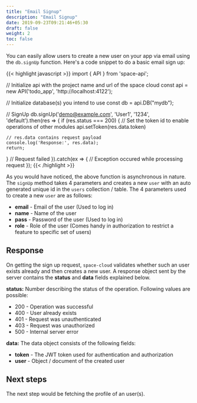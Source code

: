 ```yaml
---
title: "Email Signup"
description: "Email Signup"
date: 2019-09-23T09:21:46+05:30
draft: false
weight: 2
toc: false
---
```


You can easily allow users to create a new user on your app via email using the `db.signUp` function. Here's a code snippet to do a basic email sign up:

{{< highlight javascript >}}
import { API } from 'space-api';

// Initialize api with the project name and url of the space cloud
const api = new API('todo_app', 'http://localhost:4122');

// Initialize database(s) you intend to use
const db = api.DB("mydb");

// SignUp
db.signUp('demo@example.com', 'User1', '1234', 'default').then(res => {
  if (res.status === 200) {
    // Set the token id to enable operations of other modules
    api.setToken(res.data.token)
    
    // res.data contains request payload
    console.log('Response:', res.data);
    return;
  }
  // Request failed
}).catch(ex => {
  // Exception occured while processing request
});
{{< /highlight >}}

As you would have noticed, the above function is asynchronous in nature. The `signUp` method takes 4 parameters and creates a new `user` with an auto generated unique id in the `users` collection / table. The 4 parameters used to create a new `user` are as follows:

- **email** - Email of the user (Used to log in)
- **name** - Name of the user
- **pass** - Password of the user (Used to log in)
- **role** - Role of the user (Comes handy in authorization to restrict a feature to specific set of users)

## Response

On getting the sign up request, `space-cloud` validates whether such an user exists already and then creates a new user. A response object sent by the server contains the **status** and **data** fields explained below.

**status:** Number describing the status of the operation. Following values are possible:

- 200 - Operation was successful
- 400 - User already exists
- 401 - Request was unauthenticated
- 403 - Request was unauthorized
- 500 - Internal server error

**data:** The data object consists of the following fields:

- **token** - The JWT token used for authentication and authorization
- **user** - Object / document of the created user

## Next steps

The next step would be fetching the profile of an user(s).

